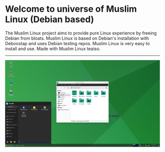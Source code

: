 # Welcome to universe of Muslim Linux (Debian based)

The Muslim Linux project aims to provide pure Linux experience by freeing Debian from bloats. Muslim Linux is based on Debian's installation with Deboostap and uses Debian testing repos. Muslim Linux is very easy to install and use. Made with Muslim Linux teaiso.

---
![screenshot](muslim-xfce.png "screenshot")

